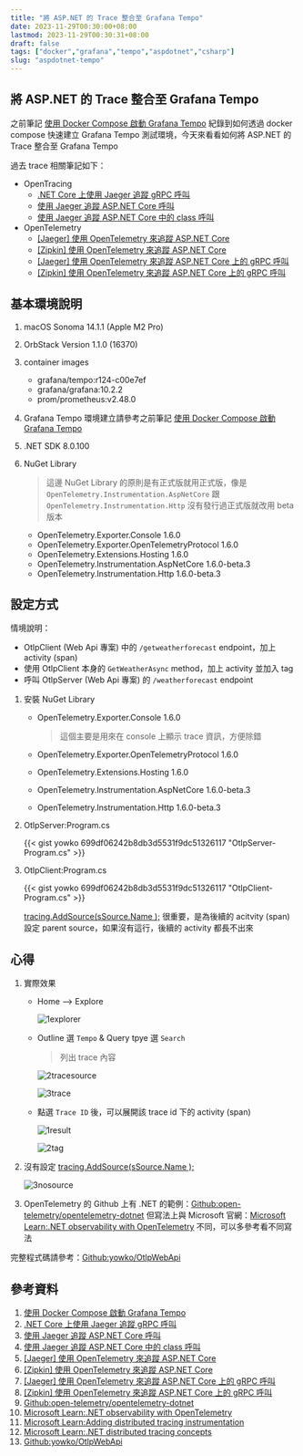 ```yaml
---
title: "將 ASP.NET 的 Trace 整合至 Grafana Tempo"
date: 2023-11-29T00:30:00+08:00
lastmod: 2023-11-29T00:30:31+08:00
draft: false
tags: ["docker","grafana","tempo","aspdotnet","csharp"]
slug: "aspdotnet-tempo"
---
```


## 將 ASP.NET 的 Trace 整合至 Grafana Tempo

之前筆記 [使用 Docker Compose 啟動 Grafana Tempo](/docker-compose-grafana-tempo/) 紀錄到如何透過 docker compose 快速建立 Grafana Tempo 測試環境，今天來看看如何將 ASP.NET 的 Trace 整合至 Grafana Tempo

過去 trace 相關筆記如下：

- OpenTracing
    - [.NET Core 上使用 Jaeger 追蹤 gRPC 呼叫](/dotnet-core-jaeger-grpc/)
    - [使用 Jaeger 追蹤 ASP.NET Core 呼叫](/jaeger-trace-aspdotnet-core/)
    - [使用 Jaeger 追蹤 ASP.NET Core 中的 class 呼叫](/jaeger-trace-aspdotnet-core-class-call/)
- OpenTelemetry
    - [[Jaeger] 使用 OpenTelemetry 來追蹤 ASP.NET Core](/aspdotnet-core-opentelemetry-jaeger/)
    - [[Zipkin] 使用 OpenTelemetry 來追蹤 ASP.NET Core](/aspdotnet-core-opentelemetry-zipkin/)
    - [[Jaeger] 使用 OpenTelemetry 來追蹤 ASP.NET Core 上的 gRPC 呼叫](/aspdotnet-core-opentelemetry-grpc-jaeger/)
    - [[Zipkin] 使用 OpenTelemetry 來追蹤 ASP.NET Core 上的 gRPC 呼叫](/aspdotnet-core-opentelemetry-grpc-zipkin/)

## 基本環境說明

1. macOS Sonoma 14.1.1 (Apple M2 Pro)
2. OrbStack Version 1.1.0 (16370)
3. container images
    - grafana/tempo:r124-c00e7ef
    - grafana/grafana:10.2.2
    - prom/prometheus:v2.48.0
4. Grafana Tempo 環境建立請參考之前筆記 [使用 Docker Compose 啟動 Grafana Tempo](/docker-compose-grafana-tempo/)
5. .NET SDK 8.0.100
6. NuGet Library

    > 這邊 NuGet Library 的原則是有正式版就用正式版，像是 `OpenTelemetry.Instrumentation.AspNetCore` 跟 `OpenTelemetry.Instrumentation.Http` 沒有發行過正式版就改用 beta 版本

    - OpenTelemetry.Exporter.Console 1.6.0
    - OpenTelemetry.Exporter.OpenTelemetryProtocol 1.6.0
    - OpenTelemetry.Extensions.Hosting 1.6.0
    - OpenTelemetry.Instrumentation.AspNetCore 1.6.0-beta.3
    - OpenTelemetry.Instrumentation.Http 1.6.0-beta.3

## 設定方式

情境說明：

- OtlpClient (Web Api 專案) 中的 `/getweatherforecast` endpoint，加上 activity (span)
- 使用 OtlpClient 本身的 `GetWeatherAsync` method，加上 activity 並加入 tag
- 呼叫 OtlpServer (Web Api 專案) 的 `/weatherforecast` endpoint

1. 安裝 NuGet Library

    - OpenTelemetry.Exporter.Console 1.6.0

        > 這個主要是用來在 console 上顯示 trace 資訊，方便除錯

    - OpenTelemetry.Exporter.OpenTelemetryProtocol 1.6.0
    - OpenTelemetry.Extensions.Hosting 1.6.0
    - OpenTelemetry.Instrumentation.AspNetCore 1.6.0-beta.3
    - OpenTelemetry.Instrumentation.Http 1.6.0-beta.3

2. OtlpServer:Program.cs

    {{< gist yowko 699df06242b8db3d5531f9dc51326117 "OtlpServer-Program.cs" >}}

3. OtlpClient:Program.cs

    {{< gist yowko 699df06242b8db3d5531f9dc51326117 "OtlpClient-Program.cs" >}}

    [tracing.AddSource(sSource.Name );](https://gist.github.com/yowko/699df06242b8db3d5531f9dc51326117#file-otlpclient-program-cs-L31) 很重要，是為後續的 acitvity (span) 設定 parent source，如果沒有這行，後續的 activity 都長不出來

## 心得

1. 實際效果

    - Home --> Explore

        ![1explorer](https://github.com/yowko/picsbed/assets/3851540/2fb698ad-bab3-4f05-99e6-22a1decbdb51)

    - Outline 選 `Tempo` & Query tpye 選 `Search`

        > 列出 trace 內容

        ![2tracesource](https://github.com/yowko/picsbed/assets/3851540/dec2a31d-253c-4b01-945c-564e5519adad)

        ![3trace](https://github.com/yowko/picsbed/assets/3851540/c91f0eb8-d78b-49bb-95ac-02c1ffac5605)

    - 點選 `Trace ID` 後，可以展開該 trace id 下的 activity (span)

        ![1result](https://github.com/yowko/picsbed/assets/3851540/678d00fa-0d0e-4b8a-bcc8-aab1e01c48a5)

        ![2tag](https://github.com/yowko/picsbed/assets/3851540/4ed887c0-5be1-4a4c-b2e0-65f3fd675868)

2. 沒有設定 [tracing.AddSource(sSource.Name );](https://gist.github.com/yowko/699df06242b8db3d5531f9dc51326117#file-otlpclient-program-cs-L31)

    ![3nosource](https://github.com/yowko/picsbed/assets/3851540/069da725-897e-42fc-9574-3ab620b0d6eb)

3. OpenTelemetry 的 Github 上有 .NET 的範例：[Github:open-telemetry/opentelemetry-dotnet](https://github.com/open-telemetry/opentelemetry-dotnet/blob/main/examples/AspNetCore/Program.cs) 但寫法上與 Microsoft 官網：[Microsoft Learn:.NET observability with OpenTelemetry](https://learn.microsoft.com/en-us/dotnet/core/diagnostics/observability-with-otel?WT.mc_id=DOP-MVP-5002594) 不同，可以多參考看不同寫法

完整程式碼請參考：[Github:yowko/OtlpWebApi](https://github.com/yowko/OtlpWebApi)

## 參考資料

1. [使用 Docker Compose 啟動 Grafana Tempo](/docker-compose-grafana-tempo/)
2. [.NET Core 上使用 Jaeger 追蹤 gRPC 呼叫](/dotnet-core-jaeger-grpc/)
3. [使用 Jaeger 追蹤 ASP.NET Core 呼叫](/jaeger-trace-aspdotnet-core/)
4. [使用 Jaeger 追蹤 ASP.NET Core 中的 class 呼叫](/jaeger-trace-aspdotnet-core-class-call/)
5. [[Jaeger] 使用 OpenTelemetry 來追蹤 ASP.NET Core](/aspdotnet-core-opentelemetry-jaeger/)
6. [[Zipkin] 使用 OpenTelemetry 來追蹤 ASP.NET Core](/aspdotnet-core-opentelemetry-zipkin/)
7. [[Jaeger] 使用 OpenTelemetry 來追蹤 ASP.NET Core 上的 gRPC 呼叫](/aspdotnet-core-opentelemetry-grpc-jaeger/)
8. [[Zipkin] 使用 OpenTelemetry 來追蹤 ASP.NET Core 上的 gRPC 呼叫](/aspdotnet-core-opentelemetry-grpc-zipkin/)
9. [Github:open-telemetry/opentelemetry-dotnet](https://github.com/open-telemetry/opentelemetry-dotnet/blob/main/examples/AspNetCore/Program.cs)
10. [Microsoft Learn:.NET observability with OpenTelemetry](https://learn.microsoft.com/en-us/dotnet/core/diagnostics/observability-with-otel?WT.mc_id=DOP-MVP-5002594)
11. [Microsoft Learn:Adding distributed tracing instrumentation](https://learn.microsoft.com/en-us/dotnet/core/diagnostics/distributed-tracing-instrumentation-walkthroughs?WT.mc_id=DOP-MVP-5002594)
12. [Microsoft Learn:.NET distributed tracing concepts](https://learn.microsoft.com/en-us/dotnet/core/diagnostics/distributed-tracing-concepts?WT.mc_id=DOP-MVP-5002594)
13. [Github:yowko/OtlpWebApi](https://github.com/yowko/OtlpWebApi)
